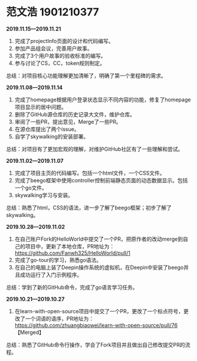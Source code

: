 # 范文浩 1901210377

**2019.11.15—2019.11.21**

1. 完成了projectInfo页面的设计和代码编写。
2. 参加产品组会议，完善用户故事。
3. 完成了3个用户故事的验收标准的编写。
4. 参与讨论了CS，CC，token规则制定。

总结：对项目核心功能理解更加清晰了，明确了第一个里程碑的需求。

**2019.11.08—2019.11.14**

1. 完成了homepage根据用户登录状态显示不同内容的功能，修复了homepage项目显示的居中问题。
2. 删除了GitHub源仓库的历史记录大文件，维护仓库。
3. 审阅了一些PR，提出意见，Merge了一些PR。
4. 在源仓库提出了两个issue。
5. 自学了skywalking的安装部署。

总结：对项目有了更加宏观的理解，对维护GitHub社区有了一些理解和尝试。

**2019.11.02—2019.11.07**

1. 完成了项目主页的代码编写。包括一个html文件，一个CSS文件。
2. 完成了beego框架中使用controller控制前端静态页面的动态数据显示。包括一个go文件。
3. skywalking学习与安装。

总结：熟悉了html，CSS的语法，进一步了解了beego框架；初步了解了skywalking。



**2019.10.28—2019.11.02**

1. 在自己账户Fork的HelloWorld中提交了一个PR，把原作者的改动merge到自己的项目中，更新了本地仓库，PR地址为： https://github.com/Fanwh325/HelloWorld/pull/1 
2. 完成了go-tour的学习，熟悉go语法。
3. 在自己的电脑上装了Deepin操作系统的虚拟机，在Deepin中安装了beego并且成功运行了入门示例程序。

总结：学到了新的GitHub命令，完成了go语言学习任务。

**2019.10.21—2019.10.27**

1. 在learn-with-open-source项目中提交了一个PR，更改了一个标点符号，更改了一个词语的语序，PR地址为：https://github.com/zhuangbiaowei/learn-with-open-source/pull/76  【Merged】    

总结：熟悉了GitHub命令行操作，学会了Fork项目并且做出自己修改提交PR的流程。

